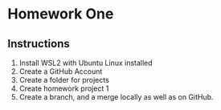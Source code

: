 # Homework One
## Instructions
1. Install WSL2 with Ubuntu Linux installed
2. Create a GitHub Account
3. Create a folder for projects 
4. Create homework project 1 
5. Create a branch, and a merge locally as well as on GitHub.


